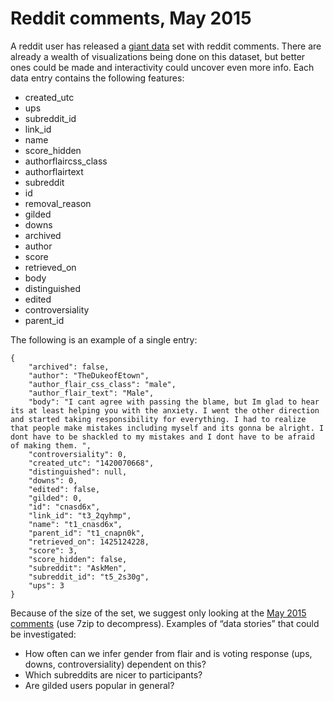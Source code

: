 # Reddit comments, May 2015

A reddit user has released a [giant data](https://www.reddit.com/r/datasets/comments/3bxlg7/i_have_every_publicly_available_reddit_comment/) set with reddit comments. There are already a wealth of visualizations being done on this dataset, but better ones could be made and interactivity could uncover even more info. Each data entry contains the following features:

* created_utc
* ups
* subreddit_id
* link_id
* name
* score_hidden
* authorflaircss_class
* authorflairtext
* subreddit
* id
* removal_reason
* gilded
* downs
* archived
* author
* score
* retrieved_on
* body
* distinguished
* edited
* controversiality
* parent_id


The following is an example of a single entry:

```
{
    "archived": false,
    "author": "TheDukeofEtown",
    "author_flair_css_class": "male",
    "author_flair_text": "Male",
    "body": "I cant agree with passing the blame, but Im glad to hear its at least helping you with the anxiety. I went the other direction and started taking responsibility for everything. I had to realize that people make mistakes including myself and its gonna be alright. I dont have to be shackled to my mistakes and I dont have to be afraid of making them. ",
    "controversiality": 0,
    "created_utc": "1420070668",
    "distinguished": null,
    "downs": 0,
    "edited": false,
    "gilded": 0,
    "id": "cnasd6x",
    "link_id": "t3_2qyhmp",
    "name": "t1_cnasd6x",
    "parent_id": "t1_cnapn0k",
    "retrieved_on": 1425124228,
    "score": 3,
    "score_hidden": false,
    "subreddit": "AskMen",
    "subreddit_id": "t5_2s30g",
    "ups": 3
}

```

Because of the size of the set, we suggest only looking at the [May 2015 comments](https://www.kaggle.com/reddit/reddit-comments-may-2015/downloads/reddit-comments-may-2015.7z) (use 7zip to decompress).
Examples of “data stories” that could be investigated: 

* How often can we infer gender from flair and is voting response (ups, downs, controversiality) dependent on this?
* Which subreddits are nicer to participants?
* Are gilded users popular in general?
